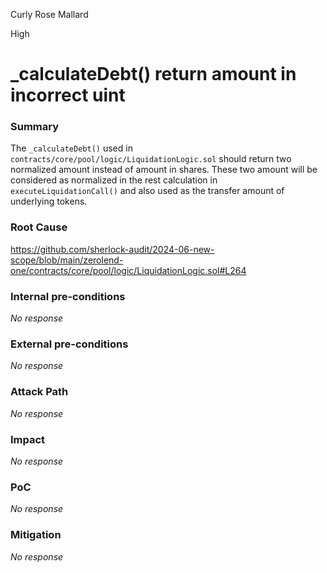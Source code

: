 Curly Rose Mallard

High

# _calculateDebt() return amount in incorrect uint

### Summary

The `_calculateDebt()` used in `contracts/core/pool/logic/LiquidationLogic.sol` should return two normalized amount instead of amount in shares. These two amount will be considered as normalized in the rest calculation in `executeLiquidationCall()` and also used as the transfer amount of underlying tokens.

### Root Cause

https://github.com/sherlock-audit/2024-06-new-scope/blob/main/zerolend-one/contracts/core/pool/logic/LiquidationLogic.sol#L264

### Internal pre-conditions

_No response_

### External pre-conditions

_No response_

### Attack Path

_No response_

### Impact

_No response_

### PoC

_No response_

### Mitigation

_No response_